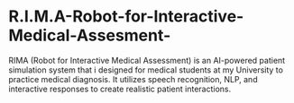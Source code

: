 # R.I.M.A-Robot-for-Interactive-Medical-Assesment-
RIMA (Robot for Interactive Medical Assessment) is an AI-powered patient simulation system that i designed for medical students at my University to practice medical diagnosis. It utilizes speech recognition, NLP, and interactive responses to create realistic patient interactions.
